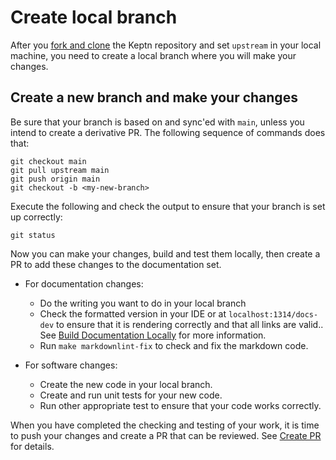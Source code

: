 # Create local branch

After you
[fork and clone](../fork-clone/index.md)
the Keptn repository and set `upstream` in your local machine,
you need to create a local branch where you will make your changes.

## Create a new branch and make your changes

Be sure that your branch is based on and sync'ed with `main`,
unless you intend to create a derivative PR.
The following sequence of commands does that:

```console
git checkout main
git pull upstream main
git push origin main
git checkout -b <my-new-branch>
```

Execute the following and check the output
to ensure that your branch is set up correctly:

```console
git status
```

Now you can make your changes, build and test them locally,
then create a PR to add these changes to the documentation set.

* For documentation changes:
  * Do the writing you want to do in your local branch
  * Check the formatted version in your IDE
    or at `localhost:1314/docs-dev`
    to ensure that it is rendering correctly
    and that all links are valid..
    See [Build Documentation Locally](../../../docs/local-building/index.md)
    for more information.
  * Run `make markdownlint-fix` to check and fix the markdown code.

* For software changes:
  * Create the new code in your local branch.
  * Create and run unit tests for your new code.
  * Run other appropriate test to ensure that your code works correctly.

When you have completed the checking and testing of your work,
it is time to push your changes and create a PR that can be reviewed.
See [Create PR](../pr-create/index.md) for details.
